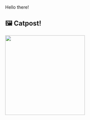 Hello there!



## 🖼️ Catpost!

<sub>
    <img src="https://cdn2.thecatapi.com/images/c2i.jpg" height="256">
</sub>

